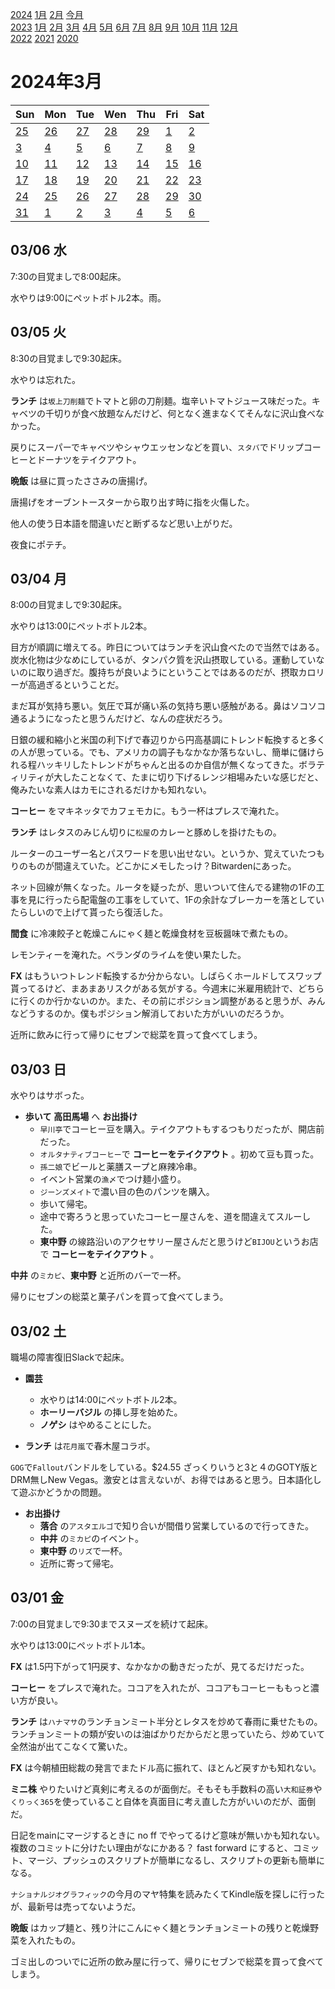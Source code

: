 [2024](README.md#2024) [1月](2024-01.md) [2月](2024-02.md) [今月](2024-03.md)  
[2023](README.md#2023) [1月](2023-01.md) [2月](2023-02.md) [3月](2023-03.md) [4月](2023-04.md) [5月](2023-05.md) [6月](2023-06.md) [7月](2023-07.md) [8月](2023-08.md) [9月](2023-09.md) [10月](2023-10.md) [11月](2023-11.md) [12月](2023-12.md)  
[2022](README.md#2022) [2021](README.md#2021) [2020](README.md#2020)  

2024年3月
=========

|Sun|Mon|Tue|Wen|Thu|Fri|Sat|
|---|---|---|---|---|---|---|
|[25](2024-02.md#0225-日)|[26](2024-02.md#0226-月)|[27](2024-02.md#0227-火)|[28](2024-02.md#0228-水)|[29](2024-02.md#0229-木)|[1](#0301-金)|[2](#0302-土)|
|[3](#0303-日)|[4](#0304-月)|[5](#0305-火)|[6](#0306-水)|[7](#0307-木)|[8](#0308-金)|[9](#0309-土)|
|[10](#0310-日)|[11](#0311-月)|[12](#0312-火)|[13](#0313-水)|[14](#0314-木)|[15](#0315-金)|[16](#0316-土)|
|[17](#0317-日)|[18](#0318-月)|[19](#0319-火)|[20](#0320-水)|[21](#0321-木)|[22](#0322-金)|[23](#0323-土)|
|[24](#0324-日)|[25](#0325-月)|[26](#0326-火)|[27](#0327-水)|[28](#0328-木)|[29](#0329-金)|[30](#0330-土)|
|[31](#0331-日)|[1](2024-04.md#0401-月)|[2](2024-04.md#0402-火)|[3](2024-04.md#0403-水)|[4](2024-04.md#0404-木)|[5](2024-04.md#0405-金)|[6](2024-04.md#0406-土)|

03/06 水
--------

7:30の目覚ましで8:00起床。

水やりは9:00にペットボトル2本。雨。

03/05 火
--------

8:30の目覚ましで9:30起床。

水やりは忘れた。

__ランチ__ は`坂上刀削麺`でトマトと卵の刀削麺。塩辛いトマトジュース味だった。キャベツの千切りが食べ放題なんだけど、何となく進まなくてそんなに沢山食べなかった。

戻りにスーパーでキャベツやシャウエッセンなどを買い、`スタバ`でドリップコーヒーとドーナツをテイクアウト。

__晩飯__ は昼に買ったささみの唐揚げ。

唐揚げをオーブントースターから取り出す時に指を火傷した。

他人の使う日本語を間違いだと断ずるなど思い上がりだ。

夜食にポテチ。

03/04 月
--------

8:00の目覚ましで9:30起床。

水やりは13:00にペットボトル2本。

目方が順調に増えてる。昨日についてはランチを沢山食べたので当然ではある。炭水化物は少なめにしているが、タンパク質を沢山摂取している。運動していないのに取り過ぎだ。腹持ちが良いようにということではあるのだが、摂取カロリーが高過ぎるということだ。

まだ耳が気持ち悪い。気圧で耳が痛い系の気持ち悪い感触がある。鼻はソコソコ通るようになったと思うんだけど、なんの症状だろう。

日銀の緩和縮小と米国の利下げで春辺りから円高基調にトレンド転換すると多くの人が思っている。でも、アメリカの調子もなかなか落ちないし、簡単に儲けられる程ハッキリしたトレンドがちゃんと出るのか自信が無くなってきた。ボラティリティが大したことなくて、たまに切り下げるレンジ相場みたいな感じだと、俺みたいな素人はカモにされるだけかも知れない。

__コーヒー__ をマキネッタでカフェモカに。もう一杯はプレスで淹れた。

__ランチ__ はレタスのみじん切りに`松屋`のカレーと豚めしを掛けたもの。

ルーターのユーザー名とパスワードを思い出せない。というか、覚えていたつもりのものが間違えていた。どこかにメモしたっけ？Bitwardenにあった。

ネット回線が無くなった。ルータを疑ったが、思いついて住んでる建物の1Fの工事を見に行ったら配電盤の工事をしていて、1Fの余計なブレーカーを落としていたらしいので上げて貰ったら復活した。

__間食__ に冷凍餃子と乾燥こんにゃく麺と乾燥食材を豆板醤味で煮たもの。

レモンティーを淹れた。ベランダのライムを使い果たした。

__FX__ はもういつトレンド転換するか分からない。しばらくホールドしてスワップ貰ってるけど、まあまあリスクがある気がする。今週末に米雇用統計で、どちらに行くのか行かないのか。また、その前にポジション調整があると思うが、みんなどうするのか。僕もポジション解消しておいた方がいいのだろうか。

近所に飲みに行って帰りにセブンで総菜を買って食べてしまう。

03/03 日
--------

水やりはサボった。

- __歩いて__ __高田馬場__ へ __お出掛け__
  - `早川亭`でコーヒー豆を購入。テイクアウトもするつもりだったが、開店前だった。
  - `オルタナティブコーヒー`で __コーヒーをテイクアウト__ 。初めて豆も買った。
  - `孫二娘`でビールと薬膳スープと麻辣冷串。
  - イベント営業の`漁〆`でつけ麺小盛り。
  - `ジーンズメイト`で濃い目の色のパンツを購入。
  - 歩いて帰宅。
  - 途中で寄ろうと思っていたコーヒー屋さんを、道を間違えてスルーした。
  - __東中野__ の線路沿いのアクセサリー屋さんだと思うけど`BIJOU`というお店で __コーヒーをテイクアウト__ 。

__中井__ の`ミカピ`、__東中野__ と近所のバーで一杯。

帰りにセブンの総菜と菓子パンを買って食べてしまう。

03/02 土
--------

職場の障害復旧Slackで起床。

- __園芸__
  - 水やりは14:00にペットボトル2本。
  - __ホーリーバジル__ の挿し芽を始めた。
  - __ノゲシ__ はやめることにした。

- __ランチ__ は`花月嵐`で春木屋コラボ。

`GOG`で`Fallout`バンドルをしている。$24.55 ざっくりいうと3と４のGOTY版とDRM無しNew Vegas。激安とは言えないが、お得ではあると思う。日本語化して遊ぶかどうかの問題。

- __お出掛け__
  - __落合__ の`アスタエルゴ`で知り合いが間借り営業しているので行ってきた。
  - __中井__ の`ミカピ`のイベント。
  - __東中野__ の`リズ`で一杯。
  - 近所に寄って帰宅。

03/01 金
--------

7:00の目覚ましで9:30までスヌーズを続けて起床。

水やりは13:00にペットボトル1本。

__FX__ は1.5円下がって1円戻す、なかなかの動きだったが、見てるだけだった。

__コーヒー__ をプレスで淹れた。ココアを入れたが、ココアもコーヒーももっと濃い方が良い。

__ランチ__ は`ハナマサ`のランチョンミート半分とレタスを炒めて春雨に乗せたもの。ランチョンミートの類が安いのは油ばかりだからだと思っていたら、炒めていて全然油が出てこなくて驚いた。

__FX__ は今朝植田総裁の発言でまたドル高に振れて、ほとんど戻すかも知れない。

__ミニ株__ やりたいけど真剣に考えるのが面倒だ。そもそも手数料の高い`大和証券`や`くりっく365`を使っていること自体を真面目に考え直した方がいいのだが、面倒だ。

日記をmainにマージするときに no ff でやってるけど意味が無いかも知れない。複数のコミットに分けたい理由がなにかある？ fast forward にすると、コミット、マージ、プッシュのスクリプトが簡単になるし、スクリプトの更新も簡単になる。

`ナショナルジオグラフィック`の今月のマヤ特集を読みたくてKindle版を探しに行ったが、最新号は売ってないようだ。

__晩飯__ はカップ麺と、残り汁にこんにゃく麺とランチョンミートの残りと乾燥野菜を入れたもの。

ゴミ出しのついでに近所の飲み屋に行って、帰りにセブンで総菜を買って食べてしまう。

<!-- cSpell:words GOTY -->
